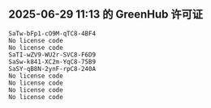 ## 2025-06-29 11:13 的 GreenHub 许可证
```
SaTw-bFp1-cO9M-qTC8-4BF4
No license code
No license code
SaTI-wZV9-WU2r-SVC8-F6D9
SaSw-k841-XC2m-YqC8-75B9
SaSY-qB8N-2ynF-rpC8-240A
No license code
No license code
No license code
No license code
```
